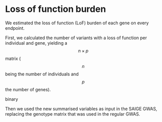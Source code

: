 # Loss of function burden

We estimated the loss of function \(LoF\) burden of each gene on every endpoint. 

First, we calculated the number of variants with a loss of function per individual and gene, yielding a $$n \times p$$ matrix \( $$n$$being the number of individuals and $$p $$ the number of genes\). 



binary

Then we used the new summarised variables as input in the SAIGE GWAS, replacing the genotype matrix that was used in the regular GWAS. 


